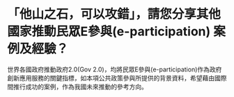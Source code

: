 # 「他山之石，可以攻錯」，請您分享其他國家推動民眾E參與(e-participation) 案例及經驗？

世界各國政府推動政府2.0(Gov 2.0)，均將民眾E參與(e-participation)作為政府創新應用服務的關鍵指標，如本項公共政策參與所提供的背景資料，希望藉由國際間推行成功的案例，作為我國未來推動的參考方向。